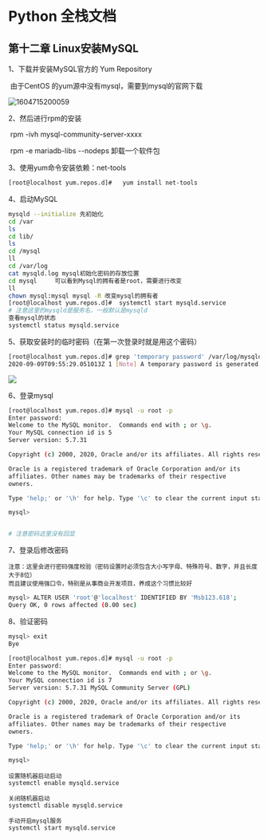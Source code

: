 # Python 全栈文档

## 第十二章  Linux安装MySQL

1、下载并安装MySQL官方的 Yum Repository

​        由于CentOS 的yum源中没有mysql，需要到mysql的官网下载

![1604715200059](C:\Users\root\AppData\Roaming\Typora\typora-user-images\1604715200059.png)

  2、然后进行rpm的安装

​      rpm -ivh mysql-community-server-xxxx

​      rpm -e mariadb-libs --nodeps 卸载一个软件包

3、使用yum命令安装依赖：net-tools

   

```bash
[root@localhost yum.repos.d]#   yum install net-tools

```

4、启动MySQL

```bash
mysqld --initialize 先初始化
cd /var
ls
cd lib/
ls
cd /mysql
ll
cd /var/log
cat mysqld.log mysql初始化密码的存放位置
cd mysql     可以看到Mysql的拥有者是root，需要进行改变
ll
chown mysql:mysql mysql -R 改变mysql的拥有者
[root@localhost yum.repos.d]#  systemctl start mysqld.service
# 注意这里的mysqld是服务名，一般默认是mysqld
查看mysql的状态
systemctl status mysqld.service
```

5、获取安装时的临时密码（在第一次登录时就是用这个密码）

```bash
[root@localhost yum.repos.d]# grep 'temporary password' /var/log/mysqld.log
2020-09-09T09:55:29.051013Z 1 [Note] A temporary password is generated for root@localhost: E?/=tU<k!6Ws
```

![](imgs/04_133.png)

6、登录mysql

```bash
[root@localhost yum.repos.d]# mysql -u root -p
Enter password: 
Welcome to the MySQL monitor.  Commands end with ; or \g.
Your MySQL connection id is 5
Server version: 5.7.31

Copyright (c) 2000, 2020, Oracle and/or its affiliates. All rights reserved.

Oracle is a registered trademark of Oracle Corporation and/or its
affiliates. Other names may be trademarks of their respective
owners.

Type 'help;' or '\h' for help. Type '\c' to clear the current input statement.

mysql> 


# 注意密码这里没有回显
```

7、登录后修改密码

```
注意：这里会进行密码强度校验（密码设置时必须包含大小写字母、特殊符号、数字，并且长度大于8位）
而且建议使用强口令，特别是从事商业开发项目，养成这个习惯比较好
```

```bash
mysql> ALTER USER 'root'@'localhost' IDENTIFIED BY 'Msb123.618';
Query OK, 0 rows affected (0.00 sec)
```

8、验证密码

```bash
mysql> exit
Bye

[root@localhost yum.repos.d]# mysql -u root -p
Enter password: 
Welcome to the MySQL monitor.  Commands end with ; or \g.
Your MySQL connection id is 7
Server version: 5.7.31 MySQL Community Server (GPL)

Copyright (c) 2000, 2020, Oracle and/or its affiliates. All rights reserved.

Oracle is a registered trademark of Oracle Corporation and/or its
affiliates. Other names may be trademarks of their respective
owners.

Type 'help;' or '\h' for help. Type '\c' to clear the current input statement.

mysql>
```

```
设置随机器启动启动
systemctl enable mysqld.service

关闭随机器启动
systemctl disable mysqld.service

手动开启mysql服务
systemctl start mysqld.service
```

